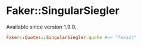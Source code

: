 # Faker::SingularSiegler

Available since version 1.9.0.

```ruby
Faker::Quotes::SingularSiegler.quote #=> "Texas!"
```

